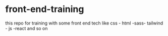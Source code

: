# front-end-training
this repo for training with some front end tech like css - html -sass- tailwind - js -react and so on
